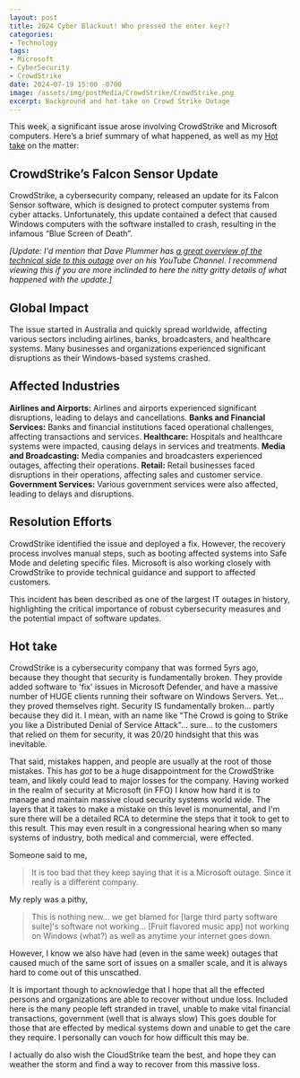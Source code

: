```yaml
---
layout: post
title: 2024 Cyber Blackout! Who pressed the enter key!?
categories:
- Technology
tags:
- Microsoft
- CyberSecurity
- CrowdStrike
date: 2024-07-19 15:00 -0700
image: /assets/img/postMedia/CrowdStrike/CrowdStrike.png
excerpt: Background and hot-take on Crowd Strike Outage
---
```

This week, a significant issue arose involving CrowdStrike and Microsoft computers. Here’s a brief summary of what happened, as well as my [Hot take](#hot-take) on the matter:

## CrowdStrike’s Falcon Sensor Update

CrowdStrike, a cybersecurity company, released an update for its Falcon Sensor software, which is designed to protect computer systems from cyber attacks. Unfortunately, this update contained a defect that caused Windows computers with the software installed to crash, resulting in the infamous “Blue Screen of Death”.

_\[Update: I'd mention that Dave Plummer has [a great overview of the technical side to this outage](https://youtu.be/wAzEJxOo1ts?si=-R6jTSQlR9hORYtI) over on his YouTube Channel.  I recommend viewing this if you are more inclinded to here the nitty gritty details of what happened with the update.\]_

## Global Impact

The issue started in Australia and quickly spread worldwide, affecting various sectors including airlines, banks, broadcasters, and healthcare systems. Many businesses and organizations experienced significant disruptions as their Windows-based systems crashed.

## Affected Industries

**Airlines and Airports:** Airlines and airports experienced significant disruptions, leading to delays and cancellations.
**Banks and Financial Services:** Banks and financial institutions faced operational challenges, affecting transactions and services.
**Healthcare:** Hospitals and healthcare systems were impacted, causing delays in services and treatments.
**Media and Broadcasting:** Media companies and broadcasters experienced outages, affecting their operations.
**Retail:** Retail businesses faced disruptions in their operations, affecting sales and customer service.
**Government Services:** Various government services were also affected, leading to delays and disruptions.

## Resolution Efforts

CrowdStrike identified the issue and deployed a fix. However, the recovery process involves manual steps, such as booting affected systems into Safe Mode and deleting specific files. Microsoft is also working closely with CrowdStrike to provide technical guidance and support to affected customers.

This incident has been described as one of the largest IT outages in history, highlighting the critical importance of robust cybersecurity measures and the potential impact of software updates.

## Hot take

CrowdStrike is a cybersecurity company that was formed 5yrs ago, because they thought that security is fundamentally broken. They provide added software to 'fix' issues in Microsoft Defender, and have a massive number of HUGE clients running their software on Windows Servers. Yet... they proved themselves right. Security IS fundamentally broken... partly because they did it.  I mean, with an name like "The Crowd is going to Strike you like a Distributed Denial of Service Attack"... sure... to the customers that relied on them for security, it was 20/20 hindsight that this was inevitable.

That said, mistakes happen, and people are usually at the root of those mistakes. This has _got_ to be a huge disappointment for the CrowdStrike team, and likely could lead to major losses for the company. Having worked in the realm of security at Microsoft (in FFO) I know how hard it is to manage and maintain massive cloud security systems world wide. The layers that it takes to make a mistake on this level is monumental, and I'm sure there will be a detailed RCA to determine the steps that it took to get to this result. This may even result in a congressional hearing when so many systems of industry, both medical and commercial, were effected.

Someone said to me,
> It is too bad that they keep saying that it is a Microsoft outage. Since it really is a different company.

My reply was a pithy,
> This is nothing new... we get blamed for [large third party software suite]'s software not working... [Fruit flavored music app] not working on Windows (what?)  as well as anytime your internet goes down.

However, I know we also have had (even in the same week) outages that caused much of the same sort of issues on a smaller scale, and it is always hard to come out of this unscathed.

It is important though to acknowledge that I hope that all the effected persons and organizations are able to recover without undue loss. Included here is the many people left stranded in travel, unable to make vital financial transactions, government (well that is always slow)  This goes double for those that are effected by medical systems down and unable to get the care they require. I personally can vouch for how difficult this may be.

I actually do also wish the CloudStrike team the best, and hope they can weather the storm and find a way to recover from this massive loss.
